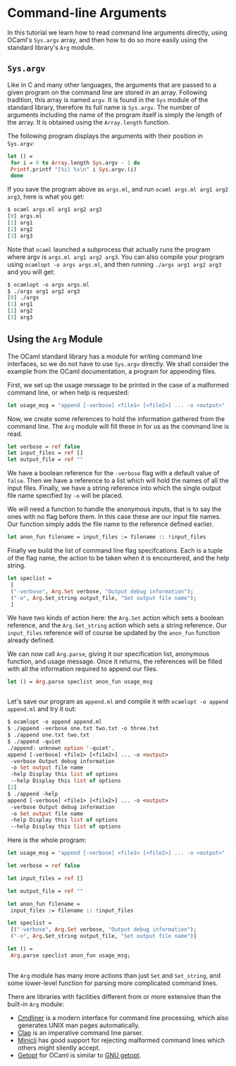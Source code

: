 
# Command-line Arguments


In this tutorial we learn how to read command line arguments directly, using
OCaml's `Sys.argv` array, and then how to do so more easily using the standard
library's `Arg` module.


## `Sys.argv`


Like in C and many other languages, the arguments that are passed to a given
program on the command line are stored in an array. Following tradition, this
array is named `argv`. It is found in the `Sys` module of the standard library,
therefore its full name is `Sys.argv`. The number of arguments including the
name of the program itself is simply the length of the array. It is obtained
using the `Array.length` function.


The following program displays the arguments with their position in `Sys.argv`:



```ml
let () =
 for i = 0 to Array.length Sys.argv - 1 do
 Printf.printf "[%i] %s\n" i Sys.argv.(i)
 done

```
If you save the program above as `args.ml`, and run `ocaml args.ml arg1 arg2 arg3`, here is what you get:



```ml
$ ocaml args.ml arg1 arg2 arg3
[0] args.ml
[1] arg1
[2] arg2
[3] arg3

```
Note that `ocaml` launched a subprocess that actually runs the program where
argv is `args.ml arg1 arg2 arg3`. You can also compile your program using
`ocamlopt -o args args.ml`, and then running `./args arg1 arg2 arg3` and you
will get:



```ml
$ ocamlopt -o args args.ml
$ ./args arg1 arg2 arg3
[0] ./args
[1] arg1
[2] arg2
[3] arg3

```
## Using the `Arg` Module


The OCaml standard library has a module for writing command line interfaces, so
we do not have to use `Sys.argv` directly. We shall consider the example from
the OCaml documentation, a program for appending files.


First, we set up the usage message to be printed in the case of a malformed
command line, or when help is requested:



```ml
let usage_msg = "append [-verbose] <file1> [<file2>] ... -o <output>"

```
Now, we create some references to hold the information gathered from the
command line. The `Arg` module will fill these in for us as the command line is
read.



```ml
let verbose = ref false
let input_files = ref []
let output_file = ref ""

```
We have a boolean reference for the `-verbose` flag with a default value of
`false`. Then we have a reference to a list which will hold the names of all
the input files. Finally, we have a string reference into which the single
output file name specified by `-o` will be placed.


We will need a function to handle the anonymous inputs, that is to say the ones
with no flag before them. In this case these are our input file names. Our
function simply adds the file name to the reference defined earlier.



```ml
let anon_fun filename = input_files := filename :: !input_files

```
Finally we build the list of command line flag specifcations. Each is a tuple
of the flag name, the action to be taken when it is encountered, and the help
string.



```ml
let speclist =
 [
 ("-verbose", Arg.Set verbose, "Output debug information");
 ("-o", Arg.Set_string output_file, "Set output file name");
 ]

```
We have two kinds of action here: the `Arg.Set` action which sets a boolean
reference, and the `Arg.Set_string` action which sets a string reference. Our
`input_files` reference will of course be updated by the `anon_fun` function
already defined.


We can now call `Arg.parse`, giving it our specification list, anonymous
function, and usage message. Once it returns, the references will be filled
with all the information required to append our files.



```ml
let () = Arg.parse speclist anon_fun usage_msg



```
Let's save our program as `append.ml` and compile it with `ocamlopt -o append append.ml` and try it out:



```ml
$ ocamlopt -o append append.ml
$ ./append -verbose one.txt two.txt -o three.txt
$ ./append one.txt two.txt
$ ./append -quiet
./append: unknown option '-quiet'.
append [-verbose] <file1> [<file2>] ... -o <output>
 -verbose Output debug information
 -o Set output file name
 -help Display this list of options
 --help Display this list of options
[2]
$ ./append -help
append [-verbose] <file1> [<file2>] ... -o <output>
 -verbose Output debug information
 -o Set output file name
 -help Display this list of options
 --help Display this list of options

```
Here is the whole program:



```ml
let usage_msg = "append [-verbose] <file1> [<file2>] ... -o <output>"

let verbose = ref false

let input_files = ref []

let output_file = ref ""

let anon_fun filename =
 input_files := filename :: !input_files

let speclist =
 [("-verbose", Arg.Set verbose, "Output debug information");
 ("-o", Arg.Set_string output_file, "Set output file name")]

let () =
 Arg.parse speclist anon_fun usage_msg;
 

```
The `Arg` module has many more actions than just `Set` and `Set_string`, and
some lower-level function for parsing more complicated command lines.


There are libraries with facilities different from or more extensive than the
built-in `Arg` module:


* [Cmdliner](https://erratique.ch/software/cmdliner/doc/Cmdliner) is a modern
interface for command line processing, which also generates UNIX man pages
automatically.
* [Clap](https://opam.ocaml.org/packages/clap/) is an imperative command line
parser.
* [Minicli](https://opam.ocaml.org/packages/minicli/) has good support for
rejecting malformed command lines which others might sliently accept.
* [Getopt](https://opam.ocaml.org/packages/getopt/) for OCaml is similar to
[GNU getopt](https://www.gnu.org/software/libc/manual/html_node/Getopt.html).














